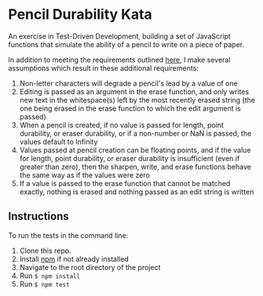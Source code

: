 # Pencil Durability Kata
An exercise in Test-Driven Development, building a set of JavaScript functions that simulate the ability of a pencil to write on a piece of paper.

In addition to meeting the requirements outlined [here](https://github.com/PillarTechnology/kata-pencil-durability), I make several assumptions which result in these additional requirements:
1. Non-letter characters will degrade a pencil's lead by a value of one
2. Editing is passed as an argument in the erase function, and only writes new text in the whitespace(s) left by the most recently erased string (the one being erased in the erase function to which the edit argument is passed)
3. When a pencil is created, if no value is passed for length, point durability, or eraser durability, or if a non-number or NaN is passed, the values default to Infinity
4. Values passed at pencil creation can be floating points, and if the value for length, point durability, or eraser durability is insufficient (even if greater than zero), then the sharpen, write, and erase functions behave the same way as if the values were zero
5. If a value is passed to the erase function that cannot be matched exactly, nothing is erased and nothing passed as an edit string is written

## Instructions
To run the tests in the command line:
1. Clone this repo.
2. Install [npm](https://nodejs.org/en/) if not already installed
3. Navigate to the root directory of the project
4. Run ```$ npm install```
5. Run ```$ npm test```